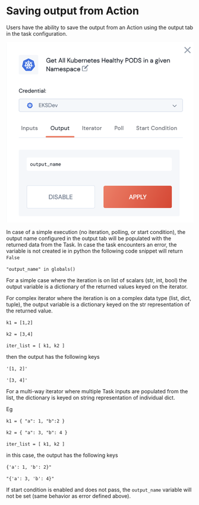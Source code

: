 # Saving output from Action

Users have the ability to save the output from an Action using the output tab in the task configuration.

![](<../../.gitbook/assets/Screen Shot 2022-05-28 at 12.32.02 PM.png>)

In case of a simple execution (no iteration, polling, or start condition), the output name configured in the output tab will be populated with the returned data from the Task. In case the task encounters an error, the variable is not created ie in python the following code snippet will return `False`

`"output_name" in globals()`

For a simple case where the iteration is on list of scalars (str, int, bool) the output variable is a dictionary of the returned values keyed on the iterator. &#x20;



For complex iterator where the iteration is on a complex data type (list, dict, tuple), the output variable is a dictionary keyed on the str representation of the returned value.

`k1 = [1,2]`

`k2 = [3,4]`

`iter_list = [ k1, k2 ]`

then the output has the following keys

`'[1, 2]'`

`'[3, 4]'`



For a multi-way iterator where multiple Task inputs are populated from the list, the dictionary is keyed on string representation of individual dict.

&#x20;Eg

`k1 = { "a": 1, "b":2 }`

`k2 = { "a": 3, "b": 4 }`

`iter_list = [ k1, k2 ]`



in this case, the output has the following keys

`{'a': 1, 'b': 2}"`

`"{'a': 3, 'b': 4}"`

If start condition is enabled and does not pass, the `output_name` variable will not be set (same behavior as error defined above).
